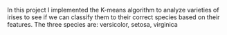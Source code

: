 In this project I implemented the K-means algorithm to analyze varieties of irises to see if we can classify them to their correct species based on their features.
The three species are: versicolor, setosa, virginica
